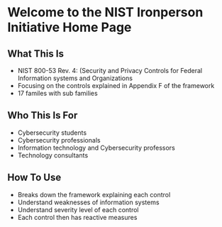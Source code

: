 # Welcome to the NIST Ironperson Initiative Home Page


## What This Is 

* NIST 800-53 Rev. 4: (Security and Privacy Controls for Federal Information systems and Organizations 
* Focusing on the controls explained in Appendix F of the framework 
* 17 familes with sub families 
## Who This Is For  

* Cybersecurity students 
* Cybersecurity professionals 
* Information technology and Cybersecurity professors 
* Technology consultants 
 
## How To Use

* Breaks down the framework explaining each control 
* Understand weaknesses of information systems 
* Understand severity level of each control 
* Each control then has reactive measures
